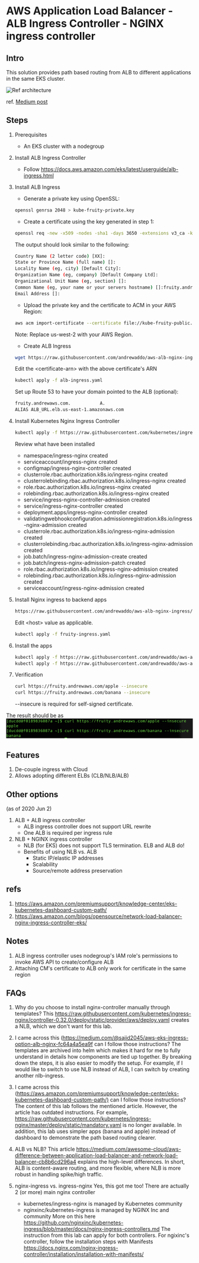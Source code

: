 # AWS Application Load Balancer - ALB Ingress Controller - NGINX ingress controller

## Intro

This solution provides path based routing from ALB to different applications in the same EKS cluster.

![Ref architecture](https://miro.medium.com/max/2000/1*yjQEXu2kBr0INy2Scp6KiQ.png "Ref architecture")

ref. [Medium post](ttps://medium.com/@sajid2045/aws-eks-ingress-option-alb-nginx-fc64a4a5ea9f)

## Steps

1. Prerequisites
   * An EKS cluster with a nodegroup

1. Install ALB Ingress Controller
   * Follow <https://docs.aws.amazon.com/eks/latest/userguide/alb-ingress.html>

1. Install ALB Ingress
   * Generate a private key using OpenSSL:

   ```bash
   openssl genrsa 2048 > kube-fruity-private.key
   ```

   * Create a certificate using the key generated in step 1:

   ```bash
   openssl req -new -x509 -nodes -sha1 -days 3650 -extensions v3_ca -key kube-fruity-private.key > kube-fruity-public.crt
   ```

   The output should look similar to the following:

   ```bash
   Country Name (2 letter code) [XX]:
   State or Province Name (full name) []:
   Locality Name (eg, city) [Default City]:
   Organization Name (eg, company) [Default Company Ltd]:
   Organizational Unit Name (eg, section) []:
   Common Name (eg, your name or your servers hostname) []:fruity.andrewaws.com         ==>This is important
   Email Address []:
   ```

   * Upload the private key and the certificate to ACM in your AWS Region:

   ```bash
   aws acm import-certificate --certificate file://kube-fruity-public.crt --private-key file://kube-fruity-private.key --region us-west-2
   ```

   Note: Replace us-west-2 with your AWS Region.

   * Create ALB Ingress

   ```bash
   wget https://raw.githubusercontent.com/andrewaddo/aws-alb-nginx-ingress/master/templates/alb-ingress.yaml
   ```

   Edit the \<certificate-arn> with the above certificate's ARN

   ```bash
   kubectl apply -f alb-ingress.yaml
   ```

   Set up Route 53 to have your domain pointed to the ALB (optional):

   ```bash
   fruity.andrewaws.com.           A.
   ALIAS ALB_URL.elb.us-east-1.amazonaws.com
   ```

1. Install Kubernetes Nginx Ingress Controller

   ``` bash
   kubectl apply -f https://raw.githubusercontent.com/kubernetes/ingress-nginx/controller-0.32.0/deploy/static/provider/baremetal/deploy.yaml
   ```

   Review what have been installed
   * namespace/ingress-nginx created
   * serviceaccount/ingress-nginx created
   * configmap/ingress-nginx-controller created
   * clusterrole.rbac.authorization.k8s.io/ingress-nginx created
   * clusterrolebinding.rbac.authorization.k8s.io/ingress-nginx created
   * role.rbac.authorization.k8s.io/ingress-nginx created
   * rolebinding.rbac.authorization.k8s.io/ingress-nginx created
   * service/ingress-nginx-controller-admission created
   * service/ingress-nginx-controller created
   * deployment.apps/ingress-nginx-controller created
   * validatingwebhookconfiguration.admissionregistration.k8s.io/ingress-nginx-admission created
   * clusterrole.rbac.authorization.k8s.io/ingress-nginx-admission created
   * clusterrolebinding.rbac.authorization.k8s.io/ingress-nginx-admission created
   * job.batch/ingress-nginx-admission-create created
   * job.batch/ingress-nginx-admission-patch created
   * role.rbac.authorization.k8s.io/ingress-nginx-admission created
   * rolebinding.rbac.authorization.k8s.io/ingress-nginx-admission created
   * serviceaccount/ingress-nginx-admission created
  
1. Install Nginx ingress to backend apps

   ```bash
   https://raw.githubusercontent.com/andrewaddo/aws-alb-nginx-ingress/master/templates/fruity-ingress.yaml
   ```

   Edit \<host> value as applicable.

   ```bash
   kubectl apply -f fruity-ingress.yaml
   ```

1. Install the apps

   ```bash
   kubectl apply -f https://raw.githubusercontent.com/andrewaddo/aws-alb-nginx-ingress/master/templates/apps/apple.yaml
   kubectl apply -f https://raw.githubusercontent.com/andrewaddo/aws-alb-nginx-ingress/master/templates/apps/banana.yaml
   ```

1. Verification

   ```bash
   curl https://fruity.andrewaws.com/apple --insecure
   curl https://fruity.andrewaws.com/banana --insecure
   ```

   --insecure is required for self-signed certificate.

The result should be as ![verification](./img/fruity-verification.png "verification")

## Features

1. De-couple ingress with Cloud
1. Allows adopting different ELBs (CLB/NLB/ALB)

## Other options

(as of 2020 Jun 2)

1. ALB + ALB ingress controller
   * ALB ingress controller does not support URL rewrite
   * One ALB is required per ingress rule
1. NLB + NGINX ingress controller
   * NLB (for EKS) does not support TLS termination. ELB and ALB do!
   * Benefits of using NLB vs. ALB
     * Static IP/elastic IP addresses
     * Scalability
     * Source/remote address preservation

## refs

1. <https://aws.amazon.com/premiumsupport/knowledge-center/eks-kubernetes-dashboard-custom-path/>
1. <https://aws.amazon.com/blogs/opensource/network-load-balancer-nginx-ingress-controller-eks/>

## Notes

1. ALB ingress controller uses nodegroup's IAM role's permissions to invoke AWS API to create/configure ALB
1. Attaching CM's certificate to ALB only work for certificate in the same region

## FAQs

1. Why do you choose to install nginx-controller manually through templates?
This <https://raw.githubusercontent.com/kubernetes/ingress-nginx/controller-0.32.0/deploy/static/provider/aws/deploy.yaml> creates a NLB, which we don't want for this lab.

1. I came across this (<https://medium.com/@sajid2045/aws-eks-ingress-option-alb-nginx-fc64a4a5ea9f> can I follow those instructions?
The templates are archived into helm which makes it hard for me to fully understand in details how components are tied up together. By breaking down the steps, it is also easier to modify the setup. For example, if I would like to switch to use NLB instead of ALB, I can switch by creating another nlb-ingress.

1. I came across this (<https://aws.amazon.com/premiumsupport/knowledge-center/eks-kubernetes-dashboard-custom-path/)> can I follow those instructions?
The content of this lab follows the mentioned article. However, the article has outdated instructions. For example, <https://raw.githubusercontent.com/kubernetes/ingress-nginx/master/deploy/static/mandatory.yaml> is no longer available. In addition, this lab uses simpler apps (banana and apple) instead of dashboard to demonstrate the path based routing clearer.

1. ALB vs NLB?
This article <https://medium.com/awesome-cloud/aws-difference-between-application-load-balancer-and-network-load-balancer-cb8b6cd296a4> explains the high-level differences. In short, ALB is content-aware routing, and more flexible, where NLB is more robust in handling spike/high traffic.

1. nginx-ingress vs. ingress-nginx
Yes, this got me too! There are actually 2 (or more) main nginx controller
   * kubernetes/ingress-nginx is managed by Kubernetes community
   * nginxinc/kubernetes-ingress is managed by NGINX Inc and community
More on this here <https://github.com/nginxinc/kubernetes-ingress/blob/master/docs/nginx-ingress-controllers.md>
The instruction from this lab can apply for both controllers. For ngixinc's controller, follow the installation steps with Manifests <https://docs.nginx.com/nginx-ingress-controller/installation/installation-with-manifests/>
